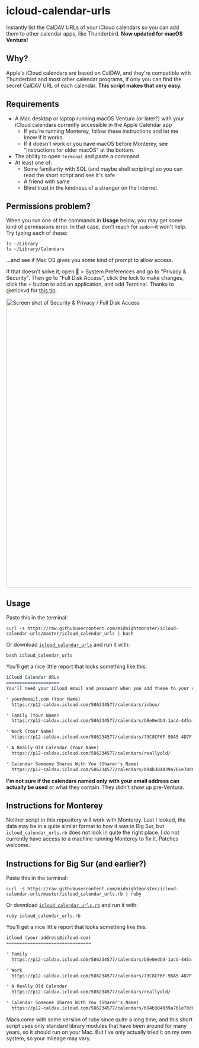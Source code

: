 # icloud-calendar-urls

Instantly list the CalDAV URLs of your iCloud calendars so you can add them to other calendar apps, like Thunderbird. **Now updated for macOS Ventura!**

## Why?

Apple's iCloud calendars are based on CalDAV, and they're compatible with Thunderbird and most other calendar programs, if only you can find the secret CalDAV URL of each calendar. **This script makes that very easy.**

## Requirements

* A Mac desktop or laptop running macOS Ventura (or later?) with your iCloud calendars currently accessible in the Apple Calendar app
  * If you're running Monterey, follow these instructions and let me know if it works.
  * If it doesn't work or you have macOS before Monterey, see "Instructions for older macOS" at the bottom.
* The ability to open `Terminal` and paste a command
* At least one of:
  * Some familiarity with SQL (and maybe shell scripting) so you can read the short script and see it's safe
  * A friend with same
  * Blind trust in the kindness of a stranger on the Internet

## Permissions problem?

When you run one of the commands in **Usage** below, you may get some kind of permissions error. In that case, don't reach for `sudo`—it won't help. Try typing each of these:

```
ls ~/Library
ls ~/Library/Calendars
```
...and see if Mac OS gives you some kind of prompt to allow access.

If that doesn't solve it, open 🍎 > System Preferences and go to "Privacy & Security". Then go to "Full Disk Access", click the lock to make changes, click the + button to add an application, and add Terminal. Thanks to @erickvd for [this tip](https://github.com/midnightmonster/icloud-calendar-urls/issues/1).

<img width="780" alt="Screen shot of Security & Privacy / Full Disk Access" src="https://user-images.githubusercontent.com/57948/161054592-a4590f02-c276-403f-a22a-13dde4e28bc7.png">

## Usage

Paste this in the terminal:

```shell
curl -s https://raw.githubusercontent.com/midnightmonster/icloud-calendar-urls/master/icloud_calendar_urls | bash
```

Or download [`icloud_calendar_urls`](https://raw.githubusercontent.com/midnightmonster/icloud-calendar-urls/master/icloud_calendar_urls) and run it with:


```shell
bash icloud_calendar_urls
```

You'll get a nice little report that looks something like this:

```markdown
iCloud Calendar URLs
====================
You'll need your iCloud email and password when you add these to your calendar app.

* your@email.com (Your Name)
  https://p12-caldav.icloud.com/586234577/calendars/inbox/

* Family (Your Name)
  https://p12-caldav.icloud.com/586234577/calendars/b8e0edb4-1acd-445a-b20e-66a1bf964bb7/

* Work (Your Name)
  https://p12-caldav.icloud.com/586234577/calendars/73C8CF6F-98A5-4D7F-9801-C987F5AC1529/

* A Really Old Calendar (Your Name)
  https://p12-caldav.icloud.com/586234577/calendars/reallyold/

* Calendar Someone Shares With You (Sharer's Name)
  https://p12-caldav.icloud.com/586234577/calendars/b94b384039a761e70d632beb4373eb8d4cac0e06f4133f446b6bcc40b9e159a4/
```

**I'm not sure if the calendars named only with your email address can actually be used** or what they contain. They didn't show up pre-Ventura.

## Instructions for Monterey

Neither script in this repository will work with Monterey. Last I looked, the data may be in a quite similar format to how it was in Big Sur, but `icloud_calendar_urls.rb` does not look in quite the right place. I do not currently have access to a machine running Monterey to fix it. Patches welcome.

## Instructions for Big Sur (and earlier?)

Paste this in the terminal:

```shell
curl -s https://raw.githubusercontent.com/midnightmonster/icloud-calendar-urls/master/icloud_calendar_urls.rb | ruby
```

Or download [`icloud_calendar_urls.rb`](https://raw.githubusercontent.com/midnightmonster/icloud-calendar-urls/master/icloud_calendar_urls.rb) and run it with:

```shell
ruby icloud_calendar_urls.rb
```

You'll get a nice little report that looks something like this:

```markdown
iCloud (your-address@icloud.com)
================================

* Family 
  https://p12-caldav.icloud.com/586234577/calendars/b8e0edb4-1acd-445a-b20e-66a1bf964bb7/

* Work 
  https://p12-caldav.icloud.com/586234577/calendars/73C8CF6F-98A5-4D7F-9801-C987F5AC1529/

* A Really Old Calendar 
  https://p12-caldav.icloud.com/586234577/calendars/reallyold/

* Calendar Someone Shares With You (Sharer's Name)
  https://p12-caldav.icloud.com/586234577/calendars/b94b384039a761e70d632beb4373eb8d4cac0e06f4133f446b6bcc40b9e159a4/
```

Macs come with some version of ruby since quite a long time, and this short script uses only standard library modules that have been around for many years, so it should run on your Mac. But I've only actually tried it on my own system, so your mileage may vary.
